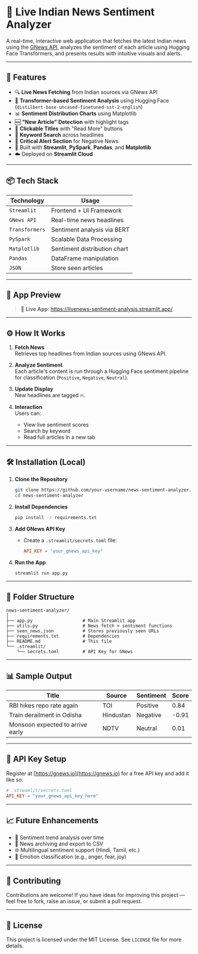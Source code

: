 # 📰 Live Indian News Sentiment Analyzer

A real-time, interactive web application that fetches the latest Indian news using the [GNews API](https://gnews.io), analyzes the sentiment of each article using Hugging Face Transformers, and presents results with intuitive visuals and alerts.

---

## 🚀 Features

- 🔍 **Live News Fetching** from Indian sources via GNews API
- 🤖 **Transformer-based Sentiment Analysis** using Hugging Face (`distilbert-base-uncased-finetuned-sst-2-english`)
- 📊 **Sentiment Distribution Charts** using Matplotlib
- 🆕 **"New Article" Detection** with highlight tags
- 🔗 **Clickable Titles** with "Read More" buttons
- 🎯 **Keyword Search** across headlines
- 🚨 **Critical Alert Section** for Negative News
- 🧠 Built with **Streamlit**, **PySpark**, **Pandas**, and **Matplotlib**
- ☁️ Deployed on **Streamlit Cloud**

---

## 📦 Tech Stack

| Technology        | Usage                           |
|-------------------|----------------------------------|
| `Streamlit`       | Frontend + UI Framework          |
| `GNews API`       | Real-time news headlines         |
| `Transformers`    | Sentiment analysis via BERT      |
| `PySpark`         | Scalable Data Processing         |
| `Matplotlib`      | Sentiment distribution chart     |
| `Pandas`          | DataFrame manipulation           |
| `JSON`            | Store seen articles              |

---

## 📸 App Preview

> 🔗 **Live App**: https://livenews-sentiment-analysis.streamlit.app/

---

## ⚙️ How It Works

1. **Fetch News**  
   Retrieves top headlines from Indian sources using GNews API.

2. **Analyze Sentiment**  
   Each article's content is run through a Hugging Face sentiment pipeline for classification (`Positive`, `Negative`, `Neutral`).

3. **Update Display**  
   New headlines are tagged 🔥.

4. **Interaction**  
   Users can:
   - View live sentiment scores
   - Search by keyword
   - Read full articles in a new tab

---

## 🛠 Installation (Local)

1. **Clone the Repository**
   ```bash
   git clone https://github.com/your-username/news-sentiment-analyzer.git
   cd news-sentiment-analyzer
   ```

2. **Install Dependencies**

   ```bash
   pip install -r requirements.txt
   ```

3. **Add GNews API Key**

   * Create a `.streamlit/secrets.toml` file:

     ```toml
     API_KEY = "your_gnews_api_key"
     ```

4. **Run the App**

   ```bash
   streamlit run app.py
   ```

---

## 🧪 Folder Structure

```
news-sentiment-analyzer/
│
├── app.py                   # Main Streamlit app
├── utils.py                 # News fetch + sentiment functions
├── seen_news.json           # Stores previously seen URLs
├── requirements.txt         # Dependencies
├── README.md                # This file
└── .streamlit/
    └── secrets.toml         # API Key for GNews
```

---

## 📊 Sample Output

| Title                            | Source    | Sentiment | Score |
| -------------------------------- | --------- | --------- | ----- |
| RBI hikes repo rate again        | TOI       | Positive  | 0.84  |
| Train derailment in Odisha       | Hindustan | Negative  | -0.91 |
| Monsoon expected to arrive early | NDTV      | Neutral   | 0.01  |

---

## 🔐 API Key Setup

Register at [https://gnews.io](https://gnews.io) for a free API key and add it like so:

```toml
# .streamlit/secrets.toml
API_KEY = "your_gnews_api_key_here"
```

---

## 📈 Future Enhancements

* 📅 Sentiment trend analysis over time
* 📂 News archiving and export to CSV
* 🌐 Multilingual sentiment support (Hindi, Tamil, etc.)
* 🧠 Emotion classification (e.g., anger, fear, joy)

---

## 🤝 Contributing

Contributions are welcome! If you have ideas for improving this project — feel free to fork, raise an issue, or submit a pull request.

---

## 📄 License

This project is licensed under the MIT License. See `LICENSE` file for more details.

